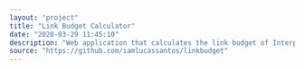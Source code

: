 ```yaml
---
layout: "project"
title: "Link Budget Calculator"
date: "2020-03-29 11:45:10"
description: "Web application that calculates the link budget of Interplanetary and Earth-orbiting satellites built with JavaScript."
source: "https://github.com/iamlucassantos/linkbudget"
---
```



